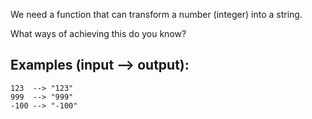 We need a function that can transform a number (integer) into a string.

What ways of achieving this do you know?

## Examples (input --> output):
```
123  --> "123"
999  --> "999"
-100 --> "-100"
```